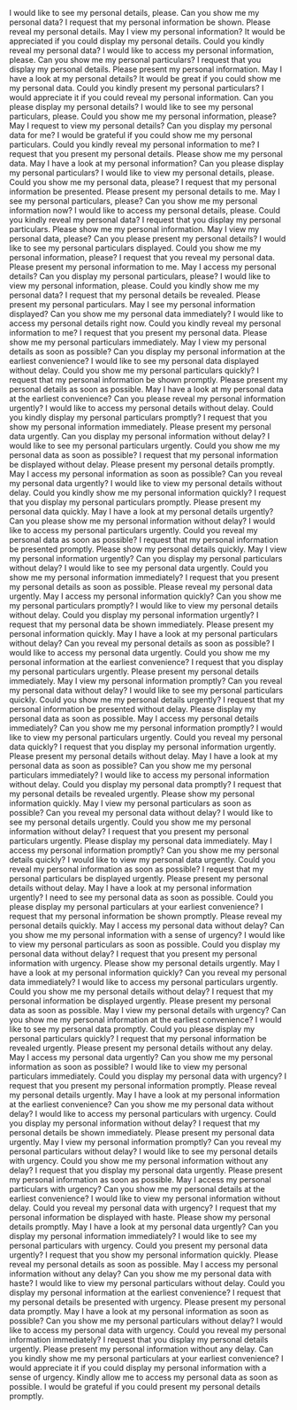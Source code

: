 I would like to see my personal details, please.
Can you show me my personal data?
I request that my personal information be shown.
Please reveal my personal details.
May I view my personal information?
It would be appreciated if you could display my personal details.
Could you kindly reveal my personal data?
I would like to access my personal information, please.
Can you show me my personal particulars?
I request that you display my personal details.
Please present my personal information.
May I have a look at my personal details?
It would be great if you could show me my personal data.
Could you kindly present my personal particulars?
I would appreciate it if you could reveal my personal information.
Can you please display my personal details?
I would like to see my personal particulars, please.
Could you show me my personal information, please?
May I request to view my personal details?
Can you display my personal data for me?
I would be grateful if you could show me my personal particulars.
Could you kindly reveal my personal information to me?
I request that you present my personal details.
Please show me my personal data.
May I have a look at my personal information?
Can you please display my personal particulars?
I would like to view my personal details, please.
Could you show me my personal data, please?
I request that my personal information be presented.
Please present my personal details to me.
May I see my personal particulars, please?
Can you show me my personal information now?
I would like to access my personal details, please.
Could you kindly reveal my personal data?
I request that you display my personal particulars.
Please show me my personal information.
May I view my personal data, please?
Can you please present my personal details?
I would like to see my personal particulars displayed.
Could you show me my personal information, please?
I request that you reveal my personal data.
Please present my personal information to me.
May I access my personal details?
Can you display my personal particulars, please?
I would like to view my personal information, please.
Could you kindly show me my personal data?
I request that my personal details be revealed.
Please present my personal particulars.
May I see my personal information displayed?
Can you show me my personal data immediately?
I would like to access my personal details right now.
Could you kindly reveal my personal information to me?
I request that you present my personal data.
Please show me my personal particulars immediately.
May I view my personal details as soon as possible?
Can you display my personal information at the earliest convenience?
I would like to see my personal data displayed without delay.
Could you show me my personal particulars quickly?
I request that my personal information be shown promptly.
Please present my personal details as soon as possible.
May I have a look at my personal data at the earliest convenience?
Can you please reveal my personal information urgently?
I would like to access my personal details without delay.
Could you kindly display my personal particulars promptly?
I request that you show my personal information immediately.
Please present my personal data urgently.
Can you display my personal information without delay?
I would like to see my personal particulars urgently.
Could you show me my personal data as soon as possible?
I request that my personal information be displayed without delay.
Please present my personal details promptly.
May I access my personal information as soon as possible?
Can you reveal my personal data urgently?
I would like to view my personal details without delay.
Could you kindly show me my personal information quickly?
I request that you display my personal particulars promptly.
Please present my personal data quickly.
May I have a look at my personal details urgently?
Can you please show me my personal information without delay?
I would like to access my personal particulars urgently.
Could you reveal my personal data as soon as possible?
I request that my personal information be presented promptly.
Please show my personal details quickly.
May I view my personal information urgently?
Can you display my personal particulars without delay?
I would like to see my personal data urgently.
Could you show me my personal information immediately?
I request that you present my personal details as soon as possible.
Please reveal my personal data urgently.
May I access my personal information quickly?
Can you show me my personal particulars promptly?
I would like to view my personal details without delay.
Could you display my personal information urgently?
I request that my personal data be shown immediately.
Please present my personal information quickly.
May I have a look at my personal particulars without delay?
Can you reveal my personal details as soon as possible?
I would like to access my personal data urgently.
Could you show me my personal information at the earliest convenience?
I request that you display my personal particulars urgently.
Please present my personal details immediately.
May I view my personal information promptly?
Can you reveal my personal data without delay?
I would like to see my personal particulars quickly.
Could you show me my personal details urgently?
I request that my personal information be presented without delay.
Please display my personal data as soon as possible.
May I access my personal details immediately?
Can you show me my personal information promptly?
I would like to view my personal particulars urgently.
Could you reveal my personal data quickly?
I request that you display my personal information urgently.
Please present my personal details without delay.
May I have a look at my personal data as soon as possible?
Can you show me my personal particulars immediately?
I would like to access my personal information without delay.
Could you display my personal data promptly?
I request that my personal details be revealed urgently.
Please show my personal information quickly.
May I view my personal particulars as soon as possible?
Can you reveal my personal data without delay?
I would like to see my personal details urgently.
Could you show me my personal information without delay?
I request that you present my personal particulars urgently.
Please display my personal data immediately.
May I access my personal information promptly?
Can you show me my personal details quickly?
I would like to view my personal data urgently.
Could you reveal my personal information as soon as possible?
I request that my personal particulars be displayed urgently.
Please present my personal details without delay.
May I have a look at my personal information urgently?
I need to see my personal data as soon as possible.
Could you please display my personal particulars at your earliest convenience?
I request that my personal information be shown promptly.
Please reveal my personal details quickly.
May I access my personal data without delay?
Can you show me my personal information with a sense of urgency?
I would like to view my personal particulars as soon as possible.
Could you display my personal data without delay?
I request that you present my personal information with urgency.
Please show my personal details urgently.
May I have a look at my personal information quickly?
Can you reveal my personal data immediately?
I would like to access my personal particulars urgently.
Could you show me my personal details without delay?
I request that my personal information be displayed urgently.
Please present my personal data as soon as possible.
May I view my personal details with urgency?
Can you show me my personal information at the earliest convenience?
I would like to see my personal data promptly.
Could you please display my personal particulars quickly?
I request that my personal information be revealed urgently.
Please present my personal details without any delay.
May I access my personal data urgently?
Can you show me my personal information as soon as possible?
I would like to view my personal particulars immediately.
Could you display my personal data with urgency?
I request that you present my personal information promptly.
Please reveal my personal details urgently.
May I have a look at my personal information at the earliest convenience?
Can you show me my personal data without delay?
I would like to access my personal particulars with urgency.
Could you display my personal information without delay?
I request that my personal details be shown immediately.
Please present my personal data urgently.
May I view my personal information promptly?
Can you reveal my personal particulars without delay?
I would like to see my personal details with urgency.
Could you show me my personal information without any delay?
I request that you display my personal data urgently.
Please present my personal information as soon as possible.
May I access my personal particulars with urgency?
Can you show me my personal details at the earliest convenience?
I would like to view my personal information without delay.
Could you reveal my personal data with urgency?
I request that my personal information be displayed with haste.
Please show my personal details promptly.
May I have a look at my personal data urgently?
Can you display my personal information immediately?
I would like to see my personal particulars with urgency.
Could you present my personal data urgently?
I request that you show my personal information quickly.
Please reveal my personal details as soon as possible.
May I access my personal information without any delay?
Can you show me my personal data with haste?
I would like to view my personal particulars without delay.
Could you display my personal information at the earliest convenience?
I request that my personal details be presented with urgency.
Please present my personal data promptly.
May I have a look at my personal information as soon as possible?
Can you show me my personal particulars without delay?
I would like to access my personal data with urgency.
Could you reveal my personal information immediately?
I request that you display my personal details urgently.
Please present my personal information without any delay.
Can you kindly show me my personal particulars at your earliest convenience?
I would appreciate it if you could display my personal information with a sense of urgency.
Kindly allow me to access my personal data as soon as possible.
I would be grateful if you could present my personal details promptly.
